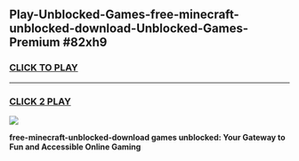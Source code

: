 
## Play-Unblocked-Games-free-minecraft-unblocked-download-Unblocked-Games-Premium #82xh9
<h3>
<a href="https://premium.freeplayer.one?title=free-minecraft-unblocked-download&ref=12M">CLICK TO PLAY</a></h3>
<hr>

<h3>
<a href="https://premium.freeplayer.one?title=free-minecraft-unblocked-download&ref=12M">CLICK 2 PLAY</a>
  
</h3>

<a href="https://premium.freeplayer.one?title=free-minecraft-unblocked-download&ref=12M"><img src="https://clearcache.store/games.png"></a>


**free-minecraft-unblocked-download games unblocked: Your Gateway to Fun and Accessible Online Gaming**
